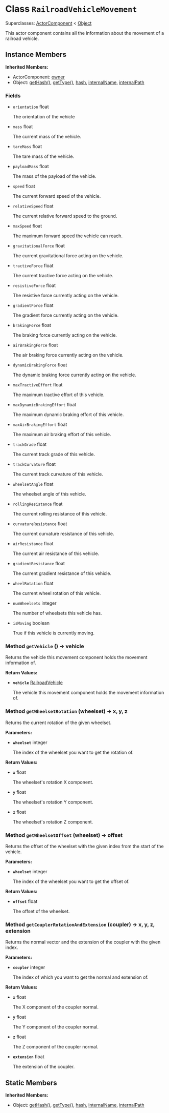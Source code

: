 # Class <code>RailroadVehicleMovement</code>

Superclasses: <a href="ActorComponent.md">ActorComponent</a> < <a href="Object.md">Object</a>

This actor component contains all the information about the movement of a railroad vehicle.
## Instance Members
<b>Inherited Members:</b>
- ActorComponent: <a href="ActorComponent.md#user-content-owner">owner</a>
- Object: <a href="Object.md#user-content-get-hash">getHash()</a>, <a href="Object.md#user-content-get-type">getType()</a>, <a href="Object.md#user-content-hash">hash</a>, <a href="Object.md#user-content-internal-name">internalName</a>, <a href="Object.md#user-content-internal-path">internalPath</a>
### Fields
- <code id="orientation">orientation</code> float

  The orientation of the vehicle
- <code id="mass">mass</code> float

  The current mass of the vehicle.
- <code id="tare-mass">tareMass</code> float

  The tare mass of the vehicle.
- <code id="payload-mass">payloadMass</code> float

  The mass of the payload of the vehicle.
- <code id="speed">speed</code> float

  The current forward speed of the vehicle.
- <code id="relative-speed">relativeSpeed</code> float

  The current relative forward speed to the ground.
- <code id="max-speed">maxSpeed</code> float

  The maximum forward speed the vehicle can reach.
- <code id="gravitational-force">gravitationalForce</code> float

  The current gravitational force acting on the vehicle.
- <code id="tractive-force">tractiveForce</code> float

  The current tractive force acting on the vehicle.
- <code id="resistive-force">resistiveForce</code> float

  The resistive force currently acting on the vehicle.
- <code id="gradient-force">gradientForce</code> float

  The gradient force currently acting on the vehicle.
- <code id="braking-force">brakingForce</code> float

  The braking force currently acting on the vehicle.
- <code id="air-braking-force">airBrakingForce</code> float

  The air braking force currently acting on the vehicle.
- <code id="dynamic-braking-force">dynamicBrakingForce</code> float

  The dynamic braking force currently acting on the vehicle.
- <code id="max-tractive-effort">maxTractiveEffort</code> float

  The maximum tractive effort of this vehicle.
- <code id="max-dynamic-braking-effort">maxDynamicBrakingEffort</code> float

  The maximum dynamic braking effort of this vehicle.
- <code id="max-air-braking-effort">maxAirBrakingEffort</code> float

  The maximum air braking effort of this vehicle.
- <code id="track-grade">trackGrade</code> float

  The current track grade of this vehicle.
- <code id="track-curvature">trackCurvature</code> float

  The current track curvature of this vehicle.
- <code id="wheelset-angle">wheelsetAngle</code> float

  The wheelset angle of this vehicle.
- <code id="rolling-resistance">rollingResistance</code> float

  The current rolling resistance of this vehicle.
- <code id="curvature-resistance">curvatureResistance</code> float

  The current curvature resistance of this vehicle.
- <code id="air-resistance">airResistance</code> float

  The current air resistance of this vehicle.
- <code id="gradient-resistance">gradientResistance</code> float

  The current gradient resistance of this vehicle.
- <code id="wheel-rotation">wheelRotation</code> float

  The current wheel rotation of this vehicle.
- <code id="num-wheelsets">numWheelsets</code> integer

  The number of wheelsets this vehicle has.
- <code id="is-moving">isMoving</code> boolean

  True if this vehicle is currently moving.
### Method <code id="get-vehicle">getVehicle</code> () → vehicle
Returns the vehicle this movement component holds the movement information of.


<b>Return Values:</b>

- <code><b>vehicle</b></code> <a href="RailroadVehicle.md">RailroadVehicle</a>

  The vehicle this movement component holds the movement information of.
### Method <code id="get-wheelset-rotation">getWheelsetRotation</code> (wheelset) → x, y, z
Returns the current rotation of the given wheelset.

<b>Parameters:</b>

- <code><b>wheelset</b></code> integer

  The index of the wheelset you want to get the rotation of.

<b>Return Values:</b>

- <code><b>x</b></code> float

  The wheelset's rotation X component.
- <code><b>y</b></code> float

  The wheelset's rotation Y component.
- <code><b>z</b></code> float

  The wheelset's rotation Z component.
### Method <code id="get-wheelset-offset">getWheelsetOffset</code> (wheelset) → offset
Returns the offset of the wheelset with the given index from the start of the vehicle.

<b>Parameters:</b>

- <code><b>wheelset</b></code> integer

  The index of the wheelset you want to get the offset of.

<b>Return Values:</b>

- <code><b>offset</b></code> float

  The offset of the wheelset.
### Method <code id="get-coupler-rotation-and-extension">getCouplerRotationAndExtension</code> (coupler) → x, y, z, extension
Returns the normal vector and the extension of the coupler with the given index.

<b>Parameters:</b>

- <code><b>coupler</b></code> integer

  The index of which you want to get the normal and extension of.

<b>Return Values:</b>

- <code><b>x</b></code> float

  The X component of the coupler normal.
- <code><b>y</b></code> float

  The Y component of the coupler normal.
- <code><b>z</b></code> float

  The Z component of the coupler normal.
- <code><b>extension</b></code> float

  The extension of the coupler.
## Static Members
<b>Inherited Members:</b>
- Object: <a href="Object.md#user-content-s-get-hash">getHash()</a>, <a href="Object.md#user-content-s-get-type">getType()</a>, <a href="Object.md#user-content-s-hash">hash</a>, <a href="Object.md#user-content-s-internal-name">internalName</a>, <a href="Object.md#user-content-s-internal-path">internalPath</a>